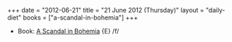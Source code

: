 +++
date = "2012-06-21"
title = "21 June 2012 (Thursday)"
layout = "daily-diet"
books = ["a-scandal-in-bohemia"]
+++

<ul>
<li class="entry Book">Book: <a href="/books/a-scandal-in-bohemia">A Scandal in Bohemia</a> {E} /f/</li>
</ul>
